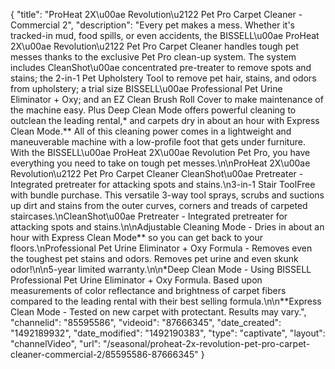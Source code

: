 {
    "title": "ProHeat 2X\u00ae Revolution\u2122 Pet Pro Carpet Cleaner - Commercial 2",
    "description": "Every pet makes a mess. Whether it's tracked-in mud, food spills, or even accidents, the BISSELL\u00ae ProHeat 2X\u00ae Revolution\u2122 Pet Pro Carpet Cleaner handles tough pet messes thanks to the exclusive Pet Pro clean-up system. The system includes CleanShot\u00ae concentrated pre-treater to remove spots and stains; the 2-in-1 Pet Upholstery Tool to remove pet hair, stains, and odors from upholstery; a trial size BISSELL\u00ae Professional Pet Urine Eliminator + Oxy; and an EZ Clean Brush Roll Cover to make maintenance of the machine easy. Plus Deep Clean Mode offers powerful cleaning to outclean the leading rental,* and carpets dry in about an hour with Express Clean Mode.** All of this cleaning power comes in a lightweight and maneuverable machine with a low-profile foot that gets under furniture. With the BISSELL\u00ae ProHeat 2X\u00ae Revolution Pet Pro, you have everything you need to take on tough pet messes.\n\nProHeat 2X\u00ae Revolution\u2122 Pet Pro Carpet Cleaner CleanShot\u00ae Pretreater - Integrated pretreater for attacking spots and stains.\n3-in-1 Stair ToolFree with bundle purchase. This versatile 3-way tool sprays, scrubs and suctions up dirt and stains from the outer curves, corners and treads of carpeted staircases.\nCleanShot\u00ae Pretreater - Integrated pretreater for attacking spots and stains.\n\nAdjustable Cleaning Mode - Dries in about an hour with Express Clean Mode** so you can get back to your floors.\nProfessional Pet Urine Eliminator + Oxy Formula - Removes even the toughest pet stains and odors. Removes pet urine and even skunk odor!\n\n5-year limited warranty.\n\n*Deep Clean Mode - Using BISSELL Professional Pet Urine Eliminator + Oxy Formula. Based upon measurements of color reflectance and brightness of carpet fibers compared to the leading rental with their best selling formula.\n\n**Express Clean Mode - Tested on new carpet with protectant. Results may vary.",
    "channelid": "85595586",
    "videoid": "87666345",
    "date_created": "1492189932",
    "date_modified": "1492190383",
    "type": "captivate",
    "layout": "channelVideo",
    "url": "\/seasonal\/proheat-2x-revolution-pet-pro-carpet-cleaner-commercial-2\/85595586-87666345"
}